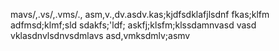 mavs/,.vs/,.vms/., asm,v.,dv.asdv.kas;kjdfsdklafjlsdnf 
fkas;klfm
adfmsd;klmf;sld
sdakfs;'ldf;
askfj;klsfm;klssdamnvasd vasd vklasdnvlsdnvsdmlavs
asd,vmksdmlv;asmv
